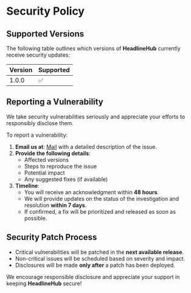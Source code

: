 # Security Policy

## Supported Versions

The following table outlines which versions of **HeadlineHub** currently receive security updates:

| Version  | Supported          |
| -------- | ------------------ |
| 1.0.0    | :white_check_mark: |

## Reporting a Vulnerability

We take security vulnerabilities seriously and appreciate your efforts to responsibly disclose them.

To report a vulnerability:
1. **Email us at**: [Mail](akarshjha23@proton,me) with a detailed description of the issue.
2. **Provide the following details**:
   - Affected versions
   - Steps to reproduce the issue
   - Potential impact
   - Any suggested fixes (if available)
3. **Timeline**:
   - You will receive an acknowledgment within **48 hours**.
   - We will provide updates on the status of the investigation and resolution **within 7 days**.
   - If confirmed, a fix will be prioritized and released as soon as possible.

## Security Patch Process

- Critical vulnerabilities will be patched in the **next available release**.
- Non-critical issues will be scheduled based on severity and impact.
- Disclosures will be made **only after** a patch has been deployed.

We encourage responsible disclosure and appreciate your support in keeping **HeadlineHub** secure!
